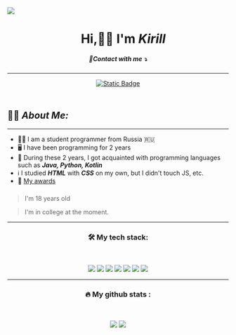 <img src="https://github.com/onlylosee/onlylosee/blob/main/headerm.gif?raw=true"/>


<div id="user-content-toc">
  <ul align="center" style="list-style: none;">
    <summary>
      <h1>Hi,👋🏻 I'm <b><i>Kirill</i></b></h1>
    </summary>
  </ul>
</div>
<h5 align="center">🔗Contact with me ⤵</h5>

---

<div align="center">
  <a href="https://t.me/onlyl0se">
    <img alt="Static Badge" src="https://img.shields.io/badge/telegram-blue?style=for-the-badge&logo=telegram&logoColor=white">
  </a>
</div>

###

<div align="center">
  <img src="https://komarev.com/ghpvc/?username=onlylosee&style=flat-square&color=blue" alt=""/>
</div>

###

<div id="toc">
  <ul style="list-style: none;">
    <summary>
      <h2>👨‍💻 <b><i>About Me:</i></b></h2>
    </summary>
  </ul>
</div>

---

-   👨‍🎓 I am a student programmer from Russia 🇷🇺 
-   🖥️ I have been programming for 2 years  <br>
-   📖 During these 2 years, I got acquainted with programming languages such as <b><i>Java, Python, Kotlin</i></b> <br>
-   ℹ️ I studied <b><i>HTML</i></b> with <b><i>CSS</i></b> on my own, but I didn't touch JS, etc.
-   🥇 [My awards](https://drive.google.com/drive/folders/1Ij8TWjpgEW1p7_V3C7PiAfhwI8EBK6kp?usp=sharing)

###

> I'm 18 years old

> I'm in college at the moment.

---

<h3 align="center" color="blue">🛠 My tech stack:</h3>
<br>
<p align="center">
  <img src="https://img.shields.io/badge/Python-3776AB?style=for-the-badge&logo=python&logoColor=white" />
  <img src="https://img.shields.io/badge/HTML5-E34F26?style=for-the-badge&logo=html5&logoColor=white" />
  <img src="https://img.shields.io/badge/CSS3-1572B6?style=for-the-badge&logo=css3&logoColor=white" />
  <img src="https://img.shields.io/badge/C%2B%2B-00599C?style=for-the-badge&logo=c%2B%2B&logoColor=white" />
  <img src="https://img.shields.io/badge/C%23-239120?style=for-the-badge&logo=c-sharp&logoColor=white" />
  <img src="https://img.shields.io/badge/Java-ED8B00?style=for-the-badge&logo=java&logoColor=white" />
  <img src="https://img.shields.io/badge/Kotlin-%25237F52FF?style=for-the-badge&logo=kotlin&logoColor=white&color=9056b3" />
</p>

---

<h3 align="center">🔥   My github stats :</h3>

<br>

<p align="center">
  <img align="center" src="https://github-readme-stats.vercel.app/api/?username=onlylosee&count_private=false&theme=transparent&showicons=true" />
  <img align="center" src="https://github-readme-stats.vercel.app/api/top-langs/?username=onlylosee&langs_count=3&theme=transparent"/>
</p>
<div id="badges" align="center">
  
</div>
